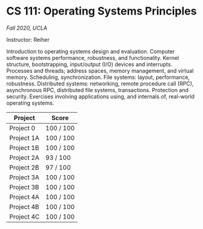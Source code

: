 # CS 111: Operating Systems Principles
_Fall 2020, UCLA_

Instructor: Reiher

Introduction to operating systems design and evaluation. Computer software systems performance, robustness, and functionality. Kernel structure, bootstrapping, input/output (I/O) devices and interrupts. Processes and threads; address spaces, memory management, and virtual memory. Scheduling, synchronization. File systems: layout, performance, robustness. Distributed systems: networking, remote procedure call (RPC), asynchronous RPC, distributed file systems, transactions. Protection and security. Exercises involving applications using, and internals of, real-world operating systems.

| Project | Score |
| ------ | ------ |
| Project 0 | 100 / 100 |
| Project 1A | 100 / 100 |
| Project 1B | 100 / 100 |
| Project 2A | 93 / 100 |
| Project 2B | 97 / 100 |
| Project 3A | 100 / 100 |
| Project 3B | 100 / 100 |
| Project 4A | 100 / 100 |
| Project 4B | 100 / 100 |
| Project 4C | 100 / 100 |
